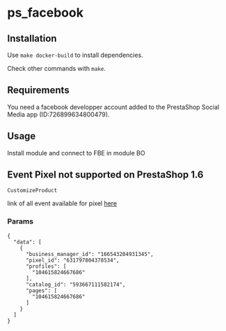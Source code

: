 # ps_facebook

## Installation
Use `make docker-build` to install dependencies.

Check other commands with `make`.

## Requirements
You need a facebook developper account added to the PrestaShop Social Media app (ID:726899634800479).

## Usage
Install module and connect to FBE in module BO

## Event Pixel not supported on PrestaShop 1.6

```
CustomizeProduct
```

link of all event available for pixel <a href="https://developers.facebook.com/docs/facebook-pixel/reference/" target="_blank">here</a>

### Params

```
{
  "data": [
    {
      "business_manager_id": "166543204931345",
      "pixel_id": "631797804378534",
      "profiles": [
        "104615824667686"
      ],
      "catalog_id": "593667111582174",
      "pages": [
        "104615824667686"
      ]
    }
  ]
}
```